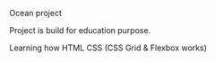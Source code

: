 Ocean project 

Project is build for education purpose.

Learning how HTML CSS (CSS Grid & Flexbox works)
